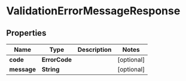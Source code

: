 

# ValidationErrorMessageResponse


## Properties

| Name | Type | Description | Notes |
|------------ | ------------- | ------------- | -------------|
|**code** | **ErrorCode** |  |  [optional] |
|**message** | **String** |  |  [optional] |



